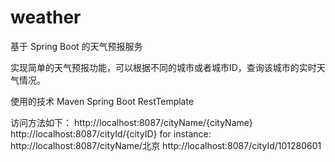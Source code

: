 # weather
基于 Spring Boot 的天气预报服务

实现简单的天气预报功能，可以根据不同的城市或者城市ID，查询该城市的实时天气情况。

使用的技术
Maven
Spring Boot 
RestTemplate

访问方法如下：
http://localhost:8087/cityName/{cityName}
http://localhost:8087/cityId/{cityID}
for instance:
http://localhost:8087/cityName/北京
http://localhost:8087/cityId/101280601


